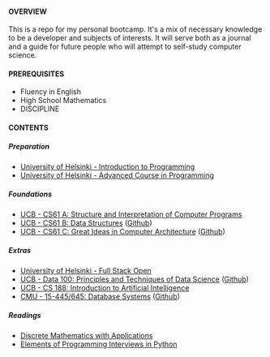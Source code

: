 #### OVERVIEW

This is a repo for my personal bootcamp. It's a mix of necessary knowledge to be a developer and subjects of interests. It will serve both as a journal and a guide for future people who will attempt to self-study computer science.

#### PREREQUISITES

- Fluency in English
- High School Mathematics
- DISCIPLINE

#### CONTENTS

##### Preparation
- [University of Helsinki - Introduction to Programming](https://programming-22.mooc.fi/)
- [University of Helsinki - Advanced Course in Programming](https://programming-22.mooc.fi/)

##### Foundations
- [UCB - CS61 A: Structure and Interpretation of Computer Programs](https://inst.eecs.berkeley.edu/~cs61a/fa21/)
- [UCB - CS61 B: Data Structures](https://sp21.datastructur.es/) ([Github](https://github.com/orgs/Berkeley-CS61B/repositories))
- [UCB - CS61 C: Great Ideas in Computer Architecture](https://cs61c.org/sp22/) ([Github](https://github.com/orgs/61c-teach/repositories))

##### Extras
- [University of Helsinki - Full Stack Open](https://fullstackopen.com/en/)
- [UCB - Data 100: Principles and Techniques of Data Science](https://ds100.org/sp22/) ([Github](https://github.com/orgs/DS-100/repositories))
- [UCB - CS 188: Introduction to Artificial Intelligence](https://inst.eecs.berkeley.edu/~cs188/fa21/)
- [CMU - 15-445/645: Database Systems](https://15445.courses.cs.cmu.edu/fall2022/) ([Github](https://github.com/orgs/cmu-db/repositories))

##### Readings
- [Discrete Mathematics with Applications]()
- [Elements of Programming Interviews in Python]()
